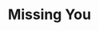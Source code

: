 ---
pid: mx150
title: Missing You
location_transcription: Live, spoken word
coordinates: "[-75.22573855369, 39.952794891235]"
zipcode: '19143'
gen_neighborhood: West Philadelphia
neighborhood: University City
outside_phl: 
age: '71'
age_range: 70+
instagram: 
image_file_name: mx_150.jpg
proposal_transcription: |-
  The tears that fall
  They burn my face
  As I walk this long
  and lonely place.
  The thought of losing you, nothing eases my pain
  as I sit on this park bench
  crying like a heavy rain.
  Oh how I wish
  it could still be you and me
  But I only have thoughts
  of the way it used to be.
topic: Love
topic_summary: '0'
type: Performance
keywords_other: 
credit: Bobby Fields
image_labels: 
twitter: 
facebook: 
permalink: "/monuments/mx150/"
layout: item-page
---